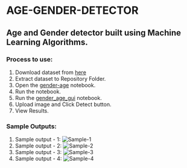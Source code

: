 # AGE-GENDER-DETECTOR
## Age and Gender detector built using Machine Learning Algorithms.

### Process to use:

  1) Download dataset from [here](https://www.kaggle.com/datasets/jangedoo/utkface-new)
  2) Extract dataset to Repository Folder.
  3) Open the [gender-age](https://github.com/jayantchoubey/AGE--GENDER-DETECTOR-ML-/blob/master/gender-age.ipynb) notebook.
  4) Run the notebook.
  5) Run the [gender_age_gui](https://github.com/jayantchoubey/AGE--GENDER-DETECTOR-ML-/blob/master/age_gender_gui.ipynb) notebook.
  6) Upload image and Click Detect button.
  7) View Results.

### Sample Outputs:
  1) Sample output - 1: ![Sample-1](https://github.com/jayantchoubey/AGE--GENDER-DETECTOR-ML-/blob/master/Sample-1.png)
  2) Sample output - 2: ![Sample-2](https://github.com/jayantchoubey/AGE--GENDER-DETECTOR-ML-/blob/master/Sample-2.png)
  3) Sample output - 3: ![Sample-3](https://github.com/jayantchoubey/AGE--GENDER-DETECTOR-ML-/blob/master/Sample-3.png)
  4) Sample output - 4: ![Sample-4](https://github.com/jayantchoubey/AGE--GENDER-DETECTOR-ML-/blob/master/Sample-4.png)
